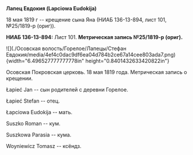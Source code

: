 **Лапец Евдокия (Lapciowa Eudokija)**

18 мая 1819 г -- крещение сына Яна (НИАБ 136-13-894, лист 101,
№25/1819-р (ориг)).

**НИАБ 136-13-894:** Лист 101. **Метрическая запись №25/1819-р (ориг).**

![](./Осовская волость/Горелое/Лапецы/Стефан Евдокия/media/4ef4c0dac9df6ea04d784b2ce67a14cee803ada7.png){width="6.496527777777778in"
height="0.8401432633420822in"}

Осовская Покровская церковь. 18 мая 1819 года. Метрическая запись о
крещении.

Łapieć Jan -- сын родителей с деревни Горелое.

Łapieć Stefan -- отец.

Łapciowa Eudokija -- мать.

Suszko Roman -- кум.

Suszkowa Parasia -- кума.

Woyniewicz Tomasz -- ксёндз.
